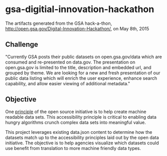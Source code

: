 # gsa-digitial-innovation-hackathon
The artifacts generated from the GSA hack-a-thon, http://open.gsa.gov/Digital-Innovation-Hackathon/,  on May 8th, 2015

## Challenge

"Currently GSA posts their public datasets on open.gsa.gov/data which are 
consumed and re-presented on data.gov. The presentation on open.gsa.gov is 
limited to the title, description and embedded url, and grouped by theme. 
We are looking for a new and fresh presentation of our public data listing 
which will enrich the user experience, enhance search capability, and allow 
easier viewing of additional metadata."

## Objective

One [principle](https://project-open-data.cio.gov/principles/) of the open 
source initiative is to help create machine readable data sets. This 
accessibility principle is critical to enabling data hungry algorithms crunch 
complex data sets into meaningful value.

This project leverages existing data.json content to determine how the datasets 
match up to the accessibility principles laid out by the open data initiative. 
The objective is to help agencies visualize which datasets could use benefit 
from translation to more machine friendly data types. 
